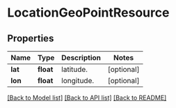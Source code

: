 # LocationGeoPointResource

## Properties
Name | Type | Description | Notes
------------ | ------------- | ------------- | -------------
**lat** | **float** | latitude. | [optional] 
**lon** | **float** | longitude. | [optional] 

[[Back to Model list]](../README.md#documentation-for-models) [[Back to API list]](../README.md#documentation-for-api-endpoints) [[Back to README]](../README.md)


